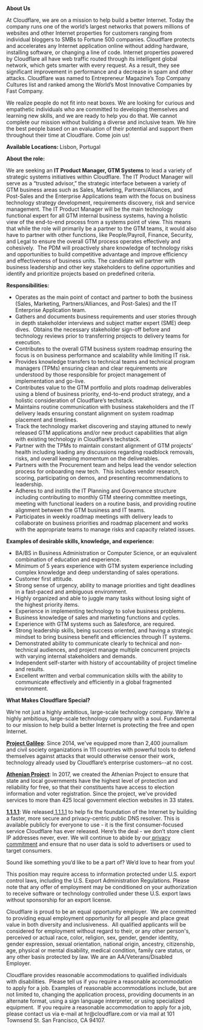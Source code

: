 <div class="content-intro">
	<div><strong>About Us</strong></div>
	<div>
		<p>At Cloudflare, we are on a mission to help build a better Internet. Today the company runs one of the world’s largest networks that powers millions of websites and other Internet properties for customers ranging from individual bloggers to SMBs to Fortune 500 companies. Cloudflare protects and accelerates any Internet application online without adding hardware, installing software, or changing a line of code. Internet properties powered by Cloudflare all have web traffic routed through its intelligent global network, which gets smarter with every request. As a result, they see significant improvement in performance and a decrease in spam and other attacks. Cloudflare was named to Entrepreneur Magazine’s Top Company Cultures list and ranked among the World’s Most Innovative Companies by Fast Company.&nbsp;</p>
		<p><span style="font-weight: 400;">We realize people do not fit into neat boxes. We are looking for curious and empathetic individuals who are committed to developing themselves and learning new skills, and we are ready to help you do that. We cannot complete our mission without building a diverse and inclusive team. We hire the best people based on an evaluation of their potential and support them throughout their time at Cloudflare. Come join us!&nbsp;</span></p>
	</div>
</div>
<p><strong>Available Locations:&nbsp;</strong>Lisbon, Portugal</p>
<p><strong>About the role:</strong></p>
<p>We are seeking an&nbsp;<strong>IT Product Manager, GTM Systems</strong> to lead a variety of strategic systems initiatives within Cloudflare. The IT Product Manager will serve as a “trusted advisor,” the strategic interface between a variety of GTM business areas such as Sales, Marketing, Partners/Alliances, and Post-Sales and the Enterprise Applications team with the focus on business technology strategy development, requirements discovery, risk and service management. The IT Product Manager will be the main technology functional expert for all GTM internal business systems, having a holistic view of the end-to-end process from a systems point of view. This means that while the role will primarily be a partner to the GTM teams, it would also have to partner with other functions, like People/Payroll, Finance, Security, and Legal to ensure the overall GTM process operates effectively and cohesively.&nbsp; The PDM will proactively share knowledge of technology risks and opportunities to build competitive advantage and improve efficiency and effectiveness of business units. The candidate will partner with business leadership and other key stakeholders to define opportunities and identify and prioritize projects based on predefined criteria.&nbsp;&nbsp;</p>
<p><strong>Responsibilities:</strong></p>
<ul>
	<li>Operates as the main point of contact and partner to both the business (Sales, Marketing, Partners/Alliances, and Post-Sales) and the IT Enterprise Application team.</li>
	<li>Gathers and documents business requirements and user stories through in depth stakeholder interviews and subject matter expert (SME) deep dives.&nbsp; Obtains the necessary stakeholder sign-off before and technology reviews prior to transferring projects to delivery teams for execution.</li>
	<li>Contributes to the overall GTM business system roadmap ensuring the focus is on business performance and scalability while limiting IT risk.&nbsp;</li>
	<li>Provides knowledge transfers to technical teams and technical program managers (TPMs) ensuring clean and clear requirements are understood by those responsible for project management of implementation and go-live.</li>
	<li>Contributes value to the GTM portfolio and plots roadmap deliverables using a blend of business priority, end-to-end product strategy, and a holistic consideration of Cloudflare’s techstack.</li>
	<li>Maintains routine communication with business stakeholders and the IT delivery leads ensuring constant alignment on system roadmap placement and timelines.</li>
	<li>Track the technology market discovering and staying attuned to newly released GTM applications and/or new product capabilities that align with existing technology in Cloudflare’s techstack.</li>
	<li>Partner with the TPMs to maintain constant alignment of GTM projects’ health including leading any discussions regarding roadblock removals, risks, and overall keeping momentum on the deliverables.</li>
	<li>Partners with the Procurement team and helps lead the vendor selection process for onboarding new tech.&nbsp; This includes vendor research, scoring, participating on demos, and presenting recommendations to leadership.</li>
	<li>Adheres to and instills the IT Planning and Governance structure including contributing to monthly GTM steering committee meetings, meeting with functional leaders on a routine basis, and providing routine alignment between the GTM business and IT teams.</li>
	<li>Participates in weekly roadmap meetings with delivery leads to collaborate on business priorities and roadmap placement and works with the appropriate teams to manage risks and capacity related issues.&nbsp;</li>
</ul>
<p><strong>Examples of desirable skills, knowledge, and experience:</strong></p>
<ul>
	<li>BA/BS in Business Administration or Computer Science, or an equivalent combination of education and experience.</li>
	<li>Minimum of 5 years experience with GTM system experience including complex knowledge and deep understanding of sales operations.</li>
	<li>Customer first attitude.&nbsp;</li>
	<li>Strong sense of urgency, ability to manage priorities and tight deadlines in a fast-paced and ambiguous environment.</li>
	<li>Highly organized and able to juggle many tasks without losing sight of the highest priority items.</li>
	<li>Experience in implementing technology to solve business problems.</li>
	<li>Business knowledge of sales and marketing functions and cycles.</li>
	<li>Experience with GTM systems such as Salesforce, are required.&nbsp;</li>
	<li>Strong leadership skills, being success oriented, and having a strategic mindset to bring business benefit and efficiencies through IT systems.</li>
	<li>Demonstrated ability to communicate clearly to technical and non-technical audiences, and project manage multiple concurrent projects with varying internal stakeholders and demands.</li>
	<li>Independent self-starter with history of accountability of project timeline and results.</li>
	<li>Excellent written and verbal communication skills with the ability to communicate effectively and efficiently in a global fragmented environment.</li>
</ul>
<div class="content-conclusion">
	<p><strong>What Makes Cloudflare Special?</strong></p>
	<p><span style="font-weight: 400;">We’re not just a highly ambitious, large-scale technology company. We’re a highly ambitious, large-scale technology company with a soul. Fundamental to our mission to help build a better Internet is protecting the free and open Internet.</span></p>
	<p><a href="https://blog.cloudflare.com/protecting-free-expression-online/"><strong>Project Galileo</strong></a><span style="font-weight: 400;">: Since 2014, we've equipped more than 2,400 journalism and civil society organizations in 111 countries with powerful tools to defend themselves against attacks that would otherwise censor their work, technology already used by Cloudflare’s enterprise customers--at no cost.</span></p>
	<p><strong><a href="https://www.cloudflare.com/athenian/">Athenian Project</a></strong><span style="font-weight: 400;">: In 2017, we created the Athenian Project to ensure that state and local governments have the highest level of protection and reliability for free, so that their constituents have access to election information and voter registration. Since the project, we've provided services to more than 425 local government election websites in 33 states.</span></p>
	<p><a href="https://1.1.1.1/"><strong>1.1.1.1</strong></a><span style="font-weight: 400;">: We released</span><a href="https://1.1.1.1/"> <span style="font-weight: 400;">1.1.1.1</span></a><span style="font-weight: 400;"> to help fix the foundation of the Internet by building a faster, more secure and privacy-centric public DNS resolver. This is available publicly for everyone to use - it is the first consumer-focused service Cloudflare has ever released. Here’s the deal - we don’t store client IP addresses never, ever. We will continue to abide by our</span><a href="https://developers.cloudflare.com/1.1.1.1/privacy/public-dns-resolver"> privacy commitment</a><span style="font-weight: 400;"> and ensure that no user data is sold to advertisers or used to target consumers.</span></p>
	<p><span style="font-weight: 400;">Sound like something you’d like to be a part of? We’d love to hear from you!</span></p>
	<p><span style="font-weight: 400;">This position may require access to information protected under U.S. export control laws, including the U.S. Export Administration Regulations. Please note that any offer of employment may be conditioned on your authorization to receive software or technology controlled under these U.S. export laws without sponsorship for an export license.</span></p>
	<p><span style="font-weight: 400;">Cloudflare is proud to be an equal opportunity employer. &nbsp;We are committed to providing equal employment opportunity for all people and place great value in both diversity and inclusiveness. &nbsp;All qualified applicants will be considered for employment without regard to their, or any other person's, perceived or actual</span> <span style="font-weight: 400;">race, color, religion, sex, gender, gender identity, gender expression, sexual orientation, national origin, ancestry, citizenship, age, physical or mental disability, medical condition, family care status, or any other basis protected by law. </span><span style="font-weight: 400;">We are an AA/Veterans/Disabled Employer.</span></p>
	<p><span style="font-weight: 400;">Cloudflare provides reasonable accommodations to qualified individuals with disabilities. &nbsp;Please tell us if you require a reasonable accommodation to apply for a job. Examples of reasonable accommodations include, but are not limited to, changing the application process, providing documents in an alternate format, using a sign language interpreter, or using specialized equipment. &nbsp;If you require a reasonable accommodation to apply for a job, please contact us via e-mail at </span><span style="font-weight: 400;">hr@cloudflare.com</span><span style="font-weight: 400;"> or via mail at 101 Townsend St. San Francisco, CA 94107.</span></p>
</div>